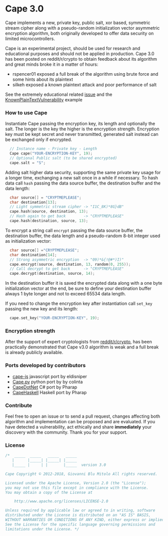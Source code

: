 Cape 3.0
====
Cape implements a new, private key, public salt, xor based, symmetric stream cipher along with a pseudo-random initialization vector asymmetric encryption algorithm, both originally developed to offer data security on limited microcontrollers.

Cape is an experimental project, should be used for research and educational purposes and should not be applied in production. Cape 3.0 has been posted on reddit/r/crypto to obtain feedback about its algorithm and great minds broke it in a matter of hours:
- rspencer01 exposed a full break of the algorithm using brute force and some hints about its plaintext
- silkeh exposed a known plaintext attack and poor performance of salt

See the extremely educational related [issue](https://github.com/gioblu/Cape/issues/17) and the [KnownPlainTextVulnerability](https://github.com/gioblu/Cape/blob/master/examples/KnownPlainTextVulnerability/KnownPlainTextVulnerability.ino) example

### How to use Cape
Instantiate Cape passing the encryption key, its length and optionally the salt. The longer is the key the higher is the encryption strength. Encryption key must be kept secret and never transmitted, generated salt instead can be exchanged only if encrypted.
```cpp  
  // Instance name - Private key - Length
  Cape cape("YOUR-ENCRYPTION-KEY", 19);
  // Optional Public salt (to be shared encrypted)
  cape.salt = "S";                      
```
Adding salt higher data security, supporting the same private key usage for a longer time, exchanging a new salt once in a while if necessary.
To hash data call `hash` passing the data source buffer, the destination buffer and the data length:
```cpp  
  char source[] = "CRYPTMEPLEASE";
  char destination[13];
  // Light symmetric stream cipher -> "I1C_8K)*8G}dB"
  cape.hash(source, destination, 13);    
  // Hash again to get back        -> "CRYPTMEPLEASE"
  cape.hash(destination, source, 13);   
```
To encrypt a string call `encrypt` passing the data source buffer, the destination buffer, the data length and a pseudo-random 8-bit integer used as initialization vector:
```cpp  
  char source[] ="CRYPTMEPLEASE";
  char destination[14];
  // Strong asymmetric encryption  -> "09)*&{!@#*)I)"
  cape.encrypt(source, destination, 13, random(0, 255));
  // Call decrypt to get back      -> "CRYPTMEPLEASE"
  cape.decrypt(destination, source, 14);
```
In the destination buffer it is saved the encrypted data along with a one byte initialization vector at the end, be sure to define your destination buffer always 1 byte longer and not to exceed 65534 data length.

If you need to change the encryption key after instantiation call `set_key` passing the new key and its length:
```cpp  
  cape.set_key("YOUR-ENCRYPTION-KEY", 19);
```
### Encryption strength
After the support of expert cryptologists from [reddit/r/crypto](reddit/r/crypto), has been practically demonstrated that Cape v3.0 algorithm is weak and a full break is already publicly available.

### Ports developed by contributors
- [cape-js](https://github.com/eldisniper/cape-js) javascript port by eldisniper
- [Cape.py](https://github.com/colinta/Cape.py) python port by by colinta
- [CapeDotNet](https://github.com/Pharap/CapeDotNet) C# port by Pharap
- [CapeHaskell](https://github.com/Pharap/CapeHaskell) Haskell port by Pharap

### Contribute
Feel free to open an issue or to send a pull request, changes affecting both algorithm and implementation can be proposed and are evaluated. If you have detected a vulnerability, act ethically and share **immediately** your discovery with the community. Thank you for your support.

### License

```cpp  
/*  _____  _____   _____   _____
   |      |_____| |_____| |_____
   |_____ |     | |       |_____  version 3.0

Cape Copyright © 2012-2018, Giovanni Blu Mitolo All rights reserved.

Licensed under the Apache License, Version 2.0 (the "License");
you may not use this file except in compliance with the License.
You may obtain a copy of the License at

    http://www.apache.org/licenses/LICENSE-2.0

Unless required by applicable law or agreed to in writing, software
distributed under the License is distributed on an "AS IS" BASIS,
WITHOUT WARRANTIES OR CONDITIONS OF ANY KIND, either express or implied.
See the License for the specific language governing permissions and
limitations under the License. */
```
